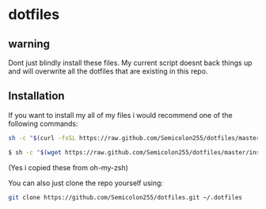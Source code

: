 # dotfiles

## warning

Dont just blindly install these files.
My current script doesnt back things up and will
overwrite all the dotfiles that are existing in this repo.

## Installation

If you want to install my all of my files i would recommend
one of the following commands:

```bash
sh -c "$(curl -fsSL https://raw.github.com/Semicolon255/dotfiles/master/install.sh)"
```

```bash
$ sh -c "$(wget https://raw.github.com/Semicolon255/dotfiles/master/install.sh -O -)"
```

(Yes i copied these from oh-my-zsh)

You can also just clone the repo yourself using:
```bash
git clone https://github.com/Semicolon255/dotfiles.git ~/.dotfiles
```